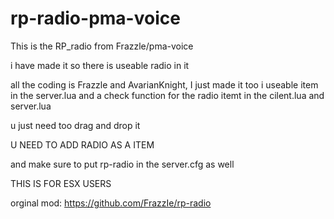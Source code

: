 # rp-radio-pma-voice

This is the RP_radio from Frazzle/pma-voice 

i have made it so there is useable radio in it 

all the coding is Frazzle and AvarianKnight, I just made it too i useable item in the server.lua and a check function for the radio itemt in the cilent.lua and server.lua

u just need too drag and drop it 

U NEED TO ADD RADIO AS A ITEM

and make sure to put rp-radio in the server.cfg as well

THIS IS FOR ESX USERS

orginal mod: https://github.com/FrazzIe/rp-radio
